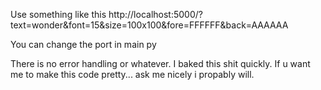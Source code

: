 Use something like this
http://localhost:5000/?text=wonder&font=15&size=100x100&fore=FFFFFF&back=AAAAAA

You can change the port in main py

There is no error handling or whatever. I baked this shit quickly. If u want me to make this code pretty...
ask me nicely i propably will.